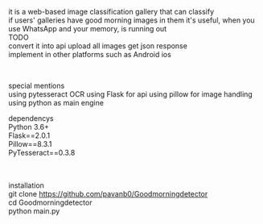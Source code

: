 it is a web-based image classification gallery that can classify </br>
if users' galleries have good morning images in them
it's useful, when you use WhatsApp and your memory, is running out </br>
TODO </br>
convert it into api upload all images get json response </br>
implement in other platforms such as Android ios 

</br>

special mentions </br>
using pytesseract OCR
using Flask for api 
using pillow for image handling
using python as main engine 




dependencys  <br/>
Python 3.6+<br/>
Flask==2.0.1<br/>
Pillow==8.3.1<br/>
PyTesseract==0.3.8<br/>

<br/><br/>
installation<br/>
git clone https://github.com/pavanb0/Goodmorningdetector<br/>
cd Goodmorningdetector<br/>
python main.py <br/>

